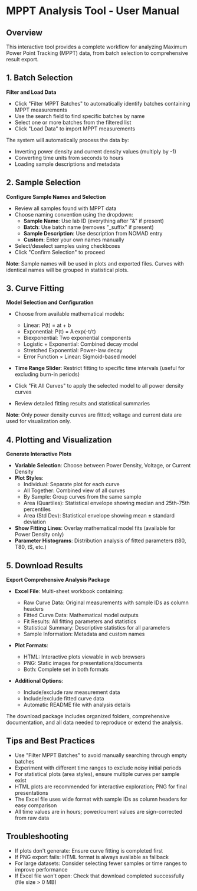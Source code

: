 # MPPT Analysis Tool - User Manual

## Overview
This interactive tool provides a complete workflow for analyzing Maximum Power Point Tracking (MPPT) data, from batch selection to comprehensive result export.

## 1. Batch Selection
**Filter and Load Data**
- Click "Filter MPPT Batches" to automatically identify batches containing MPPT measurements
- Use the search field to find specific batches by name
- Select one or more batches from the filtered list
- Click "Load Data" to import MPPT measurements

The system will automatically process the data by:
- Inverting power density and current density values (multiply by -1)
- Converting time units from seconds to hours
- Loading sample descriptions and metadata

## 2. Sample Selection
**Configure Sample Names and Selection**
- Review all samples found with MPPT data
- Choose naming convention using the dropdown:
  * **Sample Name**: Use lab ID (everything after "&" if present)
  * **Batch**: Use batch name (removes "_suffix" if present) 
  * **Sample Description**: Use description from NOMAD entry
  * **Custom**: Enter your own names manually
- Select/deselect samples using checkboxes
- Click "Confirm Selection" to proceed

**Note**: Sample names will be used in plots and exported files. Curves with identical names will be grouped in statistical plots.

## 3. Curve Fitting
**Model Selection and Configuration**
- Choose from available mathematical models:
  * Linear: P(t) = at + b
  * Exponential: P(t) = A·exp(-t/τ)
  * Biexponential: Two exponential components
  * Logistic + Exponential: Combined decay model
  * Stretched Exponential: Power-law decay
  * Error Function × Linear: Sigmoid-based model

- **Time Range Slider**: Restrict fitting to specific time intervals (useful for excluding burn-in periods)
- Click "Fit All Curves" to apply the selected model to all power density curves
- Review detailed fitting results and statistical summaries

**Note**: Only power density curves are fitted; voltage and current data are used for visualization only.

## 4. Plotting and Visualization
**Generate Interactive Plots**
- **Variable Selection**: Choose between Power Density, Voltage, or Current Density
- **Plot Styles**:
  * Individual: Separate plot for each curve
  * All Together: Combined view of all curves
  * By Sample: Group curves from the same sample
  * Area (Quartiles): Statistical envelope showing median and 25th-75th percentiles
  * Area (Std Dev): Statistical envelope showing mean ± standard deviation
- **Show Fitting Lines**: Overlay mathematical model fits (available for Power Density only)
- **Parameter Histograms**: Distribution analysis of fitted parameters (t80, T80, tS, etc.)

## 5. Download Results
**Export Comprehensive Analysis Package**
- **Excel File**: Multi-sheet workbook containing:
  * Raw Curve Data: Original measurements with sample IDs as column headers
  * Fitted Curve Data: Mathematical model outputs
  * Fit Results: All fitting parameters and statistics
  * Statistical Summary: Descriptive statistics for all parameters
  * Sample Information: Metadata and custom names

- **Plot Formats**:
  * HTML: Interactive plots viewable in web browsers
  * PNG: Static images for presentations/documents
  * Both: Complete set in both formats

- **Additional Options**:
  * Include/exclude raw measurement data
  * Include/exclude fitted curve data
  * Automatic README file with analysis details

The download package includes organized folders, comprehensive documentation, and all data needed to reproduce or extend the analysis.

## Tips and Best Practices
- Use "Filter MPPT Batches" to avoid manually searching through empty batches
- Experiment with different time ranges to exclude noisy initial periods
- For statistical plots (area styles), ensure multiple curves per sample exist
- HTML plots are recommended for interactive exploration; PNG for final presentations
- The Excel file uses wide format with sample IDs as column headers for easy comparison
- All time values are in hours; power/current values are sign-corrected from raw data

## Troubleshooting
- If plots don't generate: Ensure curve fitting is completed first
- If PNG export fails: HTML format is always available as fallback
- For large datasets: Consider selecting fewer samples or time ranges to improve performance
- If Excel file won't open: Check that download completed successfully (file size > 0 MB)